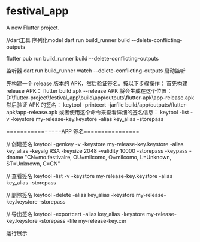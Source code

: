# festival_app

A new Flutter project.



//dart工具 序列化model
 dart run build_runner build --delete-conflicting-outputs

 flutter pub run build_runner build --delete-conflicting-outputs

 监听器 
 dart run build_runner watch --delete-conflicting-outputs 启动监听



先构建一个 release 版本的 APK，然后验证签名。按以下步骤操作：
首先构建 release APK：
flutter build apk --release
APK 将会生成在这个位置：
D:\flutter-project\festival_app\build\app\outputs\flutter-apk\app-release.apk
然后验证 APK 的签名：
keytool -printcert -jarfile build/app/outputs/flutter-apk/app-release.apk
或者使用这个命令来查看详细的签名信息：
keytool -list -v -keystore my-release-key.keystore -alias key_alias -storepass 



================APP 签名================

// 创建签名
keytool -genkey -v -keystore my-release-key.keystore -alias key_alias -keyalg RSA -keysize 2048 -validity 10000 -storepass  -keypass  -dname "CN=mo.festivalre, OU=milcomo, O=milcomo, L=Unknown, ST=Unknown, C=CN"

// 查看签名
keytool -list -v -keystore my-release-key.keystore -alias key_alias -storepass 

// 删除签名
keytool -delete -alias key_alias -keystore my-release-key.keystore -storepass 

// 导出签名
keytool -exportcert -alias key_alias -keystore my-release-key.keystore -storepass  -file my-release-key.cer


运行展示
<img src="https://oss.milcomo.cn/milco/all/img/2025-02-23/202502231740312268706695.jpg" alt=""> 
<img src="https://oss.milcomo.cn/milco/all/img/2025-02-23/202502231740312312291351.jpg" alt=""> 
<img src="https://oss.milcomo.cn/milco/all/img/2025-02-23/202502231740312333982388.jpg" alt=""> 
<img src="https://oss.milcomo.cn/milco/all/img/2025-02-23/202502231740312346235560.jpg" alt=""> 
<img src="https://oss.milcomo.cn/milco/all/img/2025-02-23/202502231740312358170787.jpg" alt=""> 